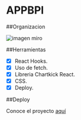 # APPBPI

##Organizacion 

![imagen miro](https://i.ibb.co/rpPZxG4/imgmiro.png)

##Herramientas
* [x] React Hooks.
* [x] Uso de fetch.
* [x] Libreria Chartkick React.
* [x] CSS.
* [x] Deploy.

##Deploy

Conoce el proyecto [aquí](https://pricebpi.netlify.app/)
